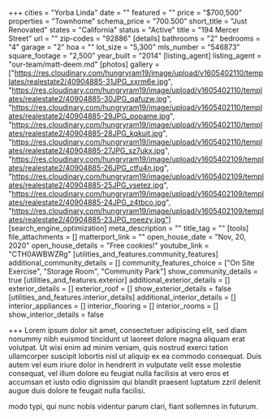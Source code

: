 +++
cities = "Yorba Linda"
date = ""
featured = ""
price = "$700,500"
properties = "Townhome"
schema_price = "700.500"
short_title = "Just Renovated"
states = "California"
status = "Active"
title = "194 Mercer Street"
url = ""
zip-codes = "92886"
[details]
bathrooms = "2"
bedrooms = "4"
garage = "2"
hoa = ""
lot_size = "5,300"
mls_number = "546873"
square_footage = "2,500"
year_built = "2014"
[listing_agent]
listing_agent = "our-team/matt-deem.md"
[photos]
gallery = ["https://res.cloudinary.com/hungryram19/image/upload/v1605402110/templates/realestate2/40904885-31JPG_xxrm6e.jpg", "https://res.cloudinary.com/hungryram19/image/upload/v1605402110/templates/realestate2/40904885-30JPG_qafuzw.jpg", "https://res.cloudinary.com/hungryram19/image/upload/v1605402110/templates/realestate2/40904885-29JPG_popame.jpg", "https://res.cloudinary.com/hungryram19/image/upload/v1605402110/templates/realestate2/40904885-28JPG_kqkuit.jpg", "https://res.cloudinary.com/hungryram19/image/upload/v1605402110/templates/realestate2/40904885-27JPG_sz7ukx.jpg", "https://res.cloudinary.com/hungryram19/image/upload/v1605402109/templates/realestate2/40904885-26JPG_ctfu4n.jpg", "https://res.cloudinary.com/hungryram19/image/upload/v1605402109/templates/realestate2/40904885-25JPG_ysetez.jpg", "https://res.cloudinary.com/hungryram19/image/upload/v1605402109/templates/realestate2/40904885-24JPG_z4tbco.jpg", "https://res.cloudinary.com/hungryram19/image/upload/v1605402109/templates/realestate2/40904885-23JPG_roeezy.jpg"]
[search_engine_optimization]
meta_description = ""
title_tag = ""
[tools]
file_attachments = []
matterport_link = ""
open_house_date = "Nov, 20, 2020"
open_house_details = "Free cookies!"
youtube_link = "CTH0AWBWZRg"
[utilities_and_features.community_features]
additional_community_details = []
community_features_choice = ["On Site Exercise", "Storage Room", "Community Park"]
show_community_details = true
[utilities_and_features.exterior]
additional_exterior_details = []
exterior_details = []
exterior_roof = []
show_exterior_details = false
[utilities_and_features.interior_details]
additional_interior_details = []
interior_appliances = []
interior_flooring = []
interior_rooms = []
show_interior_details = false

+++
Lorem ipsum dolor sit amet, consectetuer adipiscing elit, sed diam nonummy nibh euismod tincidunt ut laoreet dolore magna aliquam erat volutpat. Ut wisi enim ad minim veniam, quis nostrud exerci tation ullamcorper suscipit lobortis nisl ut aliquip ex ea commodo consequat. Duis autem vel eum iriure dolor in hendrerit in vulputate velit esse molestie consequat, vel illum dolore eu feugiat nulla facilisis at vero eros et accumsan et iusto odio dignissim qui blandit praesent luptatum zzril delenit augue duis dolore te feugait nulla facilisi.

modo typi, qui nunc nobis videntur parum clari, fiant sollemnes in futurum.